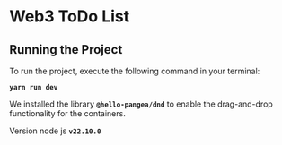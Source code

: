 # Web3 ToDo List

## Running the Project

To run the project, execute the following command in your terminal:

**`yarn run dev`**

We installed the library **`@hello-pangea/dnd`** to enable the drag-and-drop functionality for the containers.

Version node js **`v22.10.0`**
